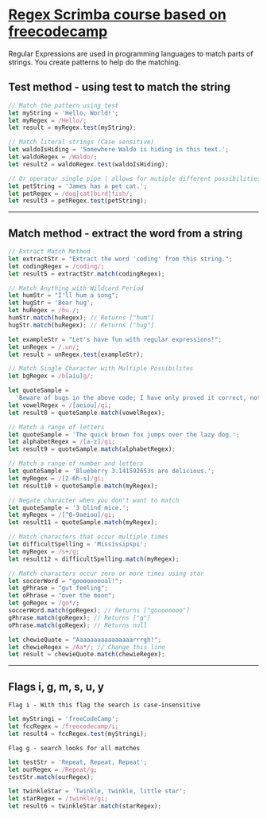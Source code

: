 # [Regex Scrimba course based on freecodecamp](https://scrimba.com/course/gregularexpressions)

Regular Expressions are used in programming languages to match parts of strings. You create patterns to help do the matching.

## Test method - using test to match the string

```js
// Match the pattern using test
let myString = 'Hello, World!';
let myRegex = /Hello/;
let result = myRegex.test(myString);

// Match literal strings (Case sensitive)
let waldoIsHiding = 'Somewhere Waldo is hiding in this text.';
let waldoRegex = /Waldo/;
let result2 = waldoRegex.test(waldoIsHiding);

// Or operator single pipe | allows for mutiple different possibilities
let petString = 'James has a pet cat.';
let petRegex = /dog|cat|bird|fish/;
let result3 = petRegex.test(petString);
```

---

## Match method - extract the word from a string

```js
// Extract Match Method
let extractStr = "Extract the word 'coding' from this string.";
let codingRegex = /coding/;
let result5 = extractStr.match(codingRegex);
```

```js
// Match Anything with Wildcard Period
let humStr = "I'll hum a song";
let hugStr = 'Bear hug';
let huRegex = /hu./;
humStr.match(huRegex); // Returns ["hum"]
hugStr.match(huRegex); // Returns ["hug"]

let exampleStr = "Let's have fun with regular expressions!";
let unRegex = /.un/;
let result = unRegex.test(exampleStr);
```

```js
// Match Single Character with Multiple Possibilites
let bgRegex = /b[aiu]g/;

let quoteSample =
  'Beware of bugs in the above code; I have only proved it correct, not tried it.';
let vowelRegex = /[aeiou]/gi;
let result8 = quoteSample.match(vowelRegex);
```

```js
// Match a range of letters
let quoteSample = 'The quick brown fox jumps over the lazy dog.';
let alphabetRegex = /[a-z]/gi;
let result9 = quoteSample.match(alphabetRegex);
```

```js
// Match a range of number and letters
let quoteSample = 'Blueberry 3.141592653s are delicious.';
let myRegex = /[2-6h-s]/gi;
let result10 = quoteSample.match(myRegex);
```

```js
// Negate character when you don't want to match
let quoteSample = '3 blind mice.';
let myRegex = /[^0-9aeiou]/gi;
let result11 = quoteSample.match(myRegex);
```

```js
// Match characters that occur multiple times
let difficultSpelling = 'Mississipspi';
let myRegex = /s+/g;
let result12 = difficultSpelling.match(myRegex);
```

```js
// Match characters occur zero or more times using star
let soccerWord = "gooooooooal!";
let gPhrase = "gut feeling";
let oPhrase = "over the moon";
let goRegex = /go*/;
soccerWord.match(goRegex); // Returns ["goooooooo"]
gPhrase.match(goRegex); // Returns ["g"]
oPhrase.match(goRegex); // Returns null

let chewieQuote = "Aaaaaaaaaaaaaaaarrrgh!";
let chewieRegex = /Aa*/; // Change this line
let result = chewieQuote.match(chewieRegex);
```

---

## Flags i, g, m, s, u, y

`Flag i - With this flag the search is case-insensitive`

```js
let myStringi = 'freeCodeCamp';
let fccRegex = /freecodecamp/i;
let result4 = fccRegex.test(myStringi);
```

`Flag g - search looks for all matches`

```js
let testStr = 'Repeat, Repeat, Repeat';
let ourRegex = /Repeat/g;
testStr.match(ourRegex);

let twinkleStar = 'Twinkle, twinkle, little star';
let starRegex = /twinkle/gi;
let result6 = twinkleStar.match(starRegex);
```
